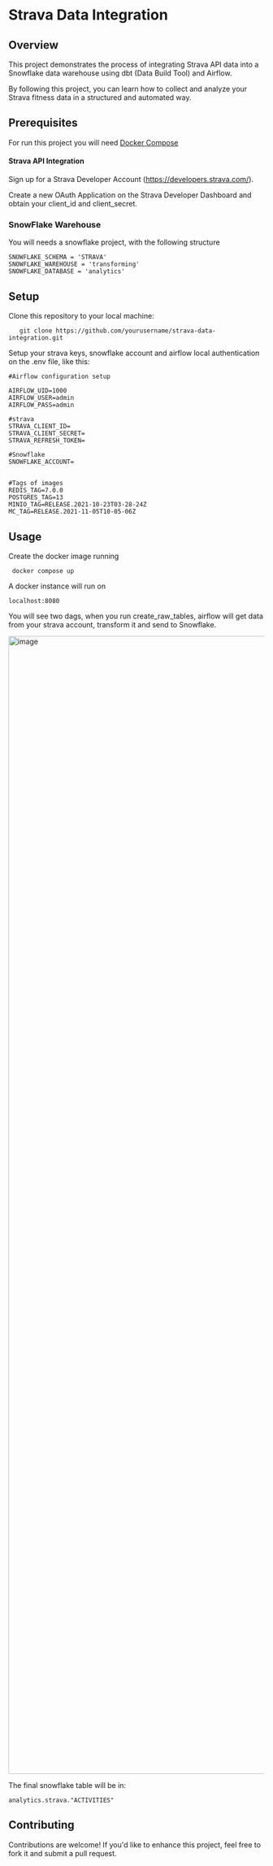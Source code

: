 # Strava Data Integration

## Overview
This project demonstrates the process of integrating Strava API data into a Snowflake data warehouse using dbt (Data Build Tool) and Airflow. 

By following this project, you can learn how to collect and analyze your Strava fitness data in a structured and automated way.

## Prerequisites
For run this project you will need [Docker Compose](https://docs.docker.com/compose/)

#### Strava API Integration
Sign up for a Strava Developer Account (https://developers.strava.com/).

Create a new OAuth Application on the Strava Developer Dashboard and obtain your client_id and client_secret.

### SnowFlake Warehouse
You will needs a snowflake project, with the following structure

```
SNOWFLAKE_SCHEMA = 'STRAVA'
SNOWFLAKE_WAREHOUSE = 'transforming'    
SNOWFLAKE_DATABASE = 'analytics'
```



## Setup

Clone this repository to your local machine:

```
   git clone https://github.com/yourusername/strava-data-integration.git
```

Setup your strava keys, snowflake account and airflow local authentication on the .env file, like this:

```
#Airflow configuration setup

AIRFLOW_UID=1000
AIRFLOW_USER=admin
AIRFLOW_PASS=admin

#strava
STRAVA_CLIENT_ID=
STRAVA_CLIENT_SECRET=
STRAVA_REFRESH_TOKEN=

#Snowflake
SNOWFLAKE_ACCOUNT=


#Tags of images
REDIS_TAG=7.0.0
POSTGRES_TAG=13
MINIO_TAG=RELEASE.2021-10-23T03-28-24Z
MC_TAG=RELEASE.2021-11-05T10-05-06Z

```


## Usage
Create the docker image running

```
 docker compose up
```

A docker instance will run on

```
localhost:8080
```

You will see two dags, when you run create_raw_tables, airflow will get data from your strava account, transform it and send to Snowflake.

<img width="2240" alt="image" src="https://github.com/GabsGear/strava-data-integration/assets/20424895/d9c2f4ec-64c3-4ca1-acd0-e8fdea73c0c6">


The final snowflake table will be in:

```
analytics.strava."ACTIVITIES"
```





## Contributing
Contributions are welcome! If you'd like to enhance this project, feel free to fork it and submit a pull request.



